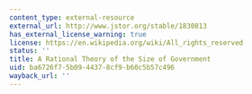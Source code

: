 ```yaml
---
content_type: external-resource
external_url: http://www.jstor.org/stable/1830813
has_external_license_warning: true
license: https://en.wikipedia.org/wiki/All_rights_reserved
status: ''
title: A Rational Theory of the Size of Government
uid: ba6726f7-5b09-4437-8cf9-b60c5b57c496
wayback_url: ''
---
```

